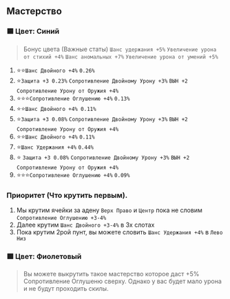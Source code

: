 ## Мастерство
### 🟦 Цвет: Синий  
> Бонус цвета (Важные статы) `Шанс удержания +5%` `Увеличение урона от стихий +4%` `Шанс аномальных +7%` `Увеличение урона от умений +5%`  
1. ⭐⭐`Шанс Двойного +4%`  `0.26%`
2. ⭐`Защита +3 0.23%` `Сопротивление Двойному Урону +3%` `ВЫН +2` `Сопротивление Урону от Оружия +4%`  
3. ⭐⭐⭐`Сопротивление Оглушению +4%` `0.13%`
4. ⭐⭐`Шанс Двойного +4% 0.11%`
5. ⭐`Защита +3 0.08%` `Сопротивление Двойному Урону +3%` `ВЫН +2` `Сопротивление Урону от Оружия +4%`  
6. ⭐⭐`Шанс Двойного +4%` `0.11%`
7. ⭐`Шанс Удержания +4%` `0.44%`
8. ⭐ `Защита +3 0.08%` `Сопротивление Двойному Урону +3%` `ВЫН +2` `Сопротивление Урону от Оружия +4%`
9. ⭐⭐⭐`Сопротивление Оглушению +4%`  `0.09%`

### Приоритет (Что крутить первым).
1. Мы крутим ячейки за адену `Верх Право` и `Центр` пока не словим `Сопротивление Оглушению +3-4%`
2. Далее крутим `Шанс Двойного +3-4%` в 3х слотах
3. Пока крутим 2рой пунт, вы можете словить `Шанс Удержания +4%` в `Лево Низ`


### 🟪 Цвет: Фиолетовый
> Вы можете выкрутить такое мастерство которое даст +5% Сопротивление Оглушеню сверху. Однако у вас будет мало урона и не будут проходить скилы.